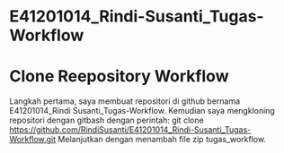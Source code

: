 # E41201014_Rindi-Susanti_Tugas-Workflow
# Clone Reepository Workflow
Langkah pertama, saya membuat repositori di github bernama E41201014_Rindi Susanti_Tugas-Workflow. Kemudian saya mengkloning repositori dengan gitbash dengan perintah: git clone https://github.com/RindiSusanti/E41201014_Rindi-Susanti_Tugas-Workflow.git  Melanjutkan dengan menambah file zip tugas_workflow.
